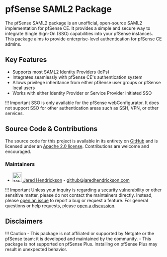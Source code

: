 # pfSense SAML2 Package

The pfSense SAML2 package is an unofficial, open-source SAML2 implementation for pfSense CE. It provides a simple and
secure way to integrate Single Sign-On (SSO) capabilities into your pfSense instances. This package aims to provide
enterprise-level authentication for pfSense CE admins.

## Key Features

- Supports most SAML2 Identity Providers (IdPs)
- Integrates seamlessly with pfSense CE's authentication system
- Allows privilege inheritance from either pfSense user groups or pfSense local users
- Works with either Identity Provider or Service Provider initiated SSO

!!! Important
    SSO is only available for the pfSense webConfigurator. It does not support SSO for other authentication areas
    such as SSH, VPN, or other services.

## Source Code & Contributions

The source code for this project is available in its entirety on [GitHub](https://github.com/pfrest/pfSense-pkg-saml2-auth)
and is licensed under an [Apache 2.0 license](https://github.com/pfrest/pfSense-pkg-saml2-auth/blob/master/LICENSE).
Contributions are welcome and encouraged.

### Maintainers

- <a href="https://github.com/jaredhendrickson13"><img src="https://github.com/jaredhendrickson13.png" alt="Jared Hendrickson" title="Jared Hendrickson" width="30" height="30"/> Jared Hendrickson</img></a> - github@jaredhendrickson.com

!!! Important
    Unless your inquiry is regarding a [security vulnerability](SECURITY.md) or other sensitive matter, please do not
    contact the maintainers directly. Instead, please [open an issue](https://github.com/pfrest/pfSense-pkg-saml2-auth/issues/new/choose) to report a bug or request a feature. For
    general questions or help requests, please [open a discussion](https://github.com/pfrest/pfSense-pkg-saml2-auth/discussions/new/choose).

## Disclaimers

!!! Caution
    - This package is not affiliated or supported by Netgate or the pfSense team; it is developed and maintained
    by the community.
    - This package is not supported on pfSense Plus. Installing on pfSense Plus may result in unexpected behavior.